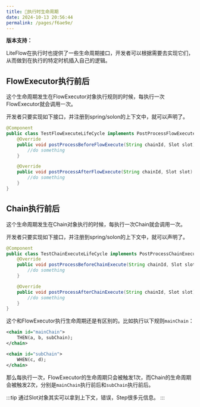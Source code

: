 ```yaml
---
title: 🐳执行时生命周期
date: 2024-10-13 20:56:44
permalink: /pages/f6ae9e/
---
```


**版本支持：**<Badge text="v2.12.4+" vertical="middle"/>

LiteFlow在执行时也提供了一些生命周期接口，开发者可以根据需要去实现它们，从而做到在执行的特定时机插入自己的逻辑。

## FlowExecutor执行前后

这个生命周期发生在FlowExecutor对象执行规则的时候，每执行一次FlowExecutor就会调用一次。

开发者只要实现如下接口，并注册到spring/solon的上下文中，就可以声明了。

```java
@Component
public class TestFlowExecuteLifeCycle implements PostProcessFlowExecuteLifeCycle {
    @Override
    public void postProcessBeforeFlowExecute(String chainId, Slot slot) {
        //do something
    }

    @Override
    public void postProcessAfterFlowExecute(String chainId, Slot slot) {
        //do something
    }
}
```

## Chain执行前后

这个生命周期发生在Chain对象执行的时候，每执行一次Chain就会调用一次。

开发者只要实现如下接口，并注册到spring/solon的上下文中，就可以声明了。

```java
@Component
public class TestChainExecuteLifeCycle implements PostProcessChainExecuteLifeCycle {
    @Override
    public void postProcessBeforeChainExecute(String chainId, Slot slot) {
        //do something
    }

    @Override
    public void postProcessAfterChainExecute(String chainId, Slot slot) {
        //do something
    }
}
```

这个和FlowExecutor执行生命周期还是有区别的。比如执行以下规则`mainChain`：

```xml
<chain id="mainChain">
    THEN(a, b, subChain);
</chain>

<chain id="subChain">
    WHEN(c, d);
</chain>
```
那么每执行一次，FlowExecutor的生命周期只会被触发1次，而Chain的生命周期会被触发2次，分别是`mainChain`执行前后和`subChain`执行前后。

:::tip
通过Slot对象其实可以拿到上下文，错误，Step很多元信息。
:::